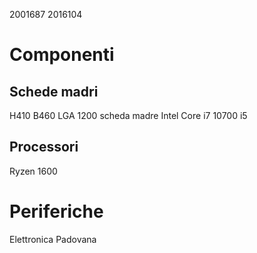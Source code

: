 2001687 2016104
# Componenti
## Schede madri
H410 B460 LGA 1200 scheda madre Intel Core i7 10700 i5
## Processori
Ryzen 1600
# Periferiche

Elettronica Padovana

